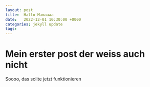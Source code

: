```yaml
---
layout: post
title:  Hallo Mamaaaa
date:   2022-12-01 10:30:00 +0000
categories: jekyll update
tags:   
---
```

# Mein erster post der weiss auch nicht



Soooo, das sollte jetzt funktionieren






